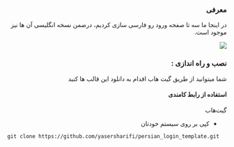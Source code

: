 <div dir="rtl">
<h3>معرفی</h3>
<p>در اینجا ما سه تا صفحه ورود رو فارسی سازی کردیم، درضمن نسخه انگلیسی آن ها نیز موجود است.</p>
<img src="https://user-images.githubusercontent.com/79104019/138558025-59d6cb60-60d2-406d-9dcb-c536d7e39621.jpeg">

<h3>نصب و راه اندازی :</h3>
<p>شما میتوانید از طریق گیت هاب اقدام به دانلود این قالب ها کنید </p>
<h4>استفاده از رابط کامندی</h4>
گیت‌هاب

- کپی بر روی سیستم خودتان
</div>
<pre>
<code>git clone https://github.com/yasersharifi/persian_login_template.git</code>
</pre>
